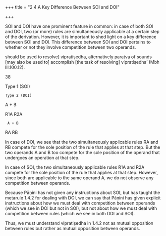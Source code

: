 +++
title = "2 4 A Key Difference Between SOI and DOI"

+++

SOI and DOI have one prominent feature in common: in case of both SOI and DOI, two (or  more) rules are simultaneously applicable at a certain step of the derivation. However, it is  important to shed light on a key difference between SOI and DOI. This difference between SOI  and DOI pertains to whether or not they involve competition between two operands.  

should be used to resolve] vipratiṣedha, alternatively paratva of sounds [may also be used to]  accomplish [the task of resolving] vipratiṣedha’ (Mbh III.100.12). 

[^8]: 5.3.10 saptamyās tral. 

[^9]: Pūrvatra stands for ‘with respect to a rule which comes earlier in the Aṣṭādhyāyī’s serial order’.  10 As stated before, by ‘rule’, here I specifically mean vidhi sūtra ‘operational rule’. 

38 

Type 1 (SOI) 

	Type 2 (DOI)

	  

 A + B 

  

 R1A R2A

	 A + B 

  

 RA RB

	







In case of DOI, we see that the two simultaneously applicable rules RA and RB compete for the  sole position of the rule that applies at that step. But the two operands A and B too compete for  the sole position of the operand that undergoes an operation at that step. 

In case of SOI, the two simultaneously applicable rules R1A and R2A compete for the sole  position of the rule that applies at that step. However, since both are applicable to the same  operand A, we do not observe any competition between operands. 

Because Pāṇini has not given any instructions about SOI, but has taught the metarule 1.4.2 for  dealing with DOI, we can say that Pāṇini has given explicit instructions about how we must  deal with competition between operands (which we see in DOI but not in SOI), but not about  how we must deal with competition between rules (which we see in both DOI and SOI).  

Thus, we must understand vipratiṣedha in 1.4.2 not as mutual opposition between rules but  rather as mutual opposition between operands. 
